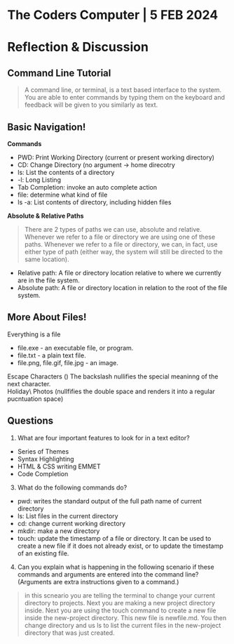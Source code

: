 # The Coders Computer | 5 FEB 2024  

# Reflection & Discussion 

## **Command Line Tutorial**

>A command line, or terminal, is a text based interface to the system. You are able to enter commands by typing them on the keyboard and feedback will be given to you similarly as text.

## **Basic Navigation!**

**Commands**  
- PWD: Print Working Directory (current or present working directory)
- CD: Change Directory (no argument -> home direcotry
- ls: List the contents of a directory
- -l: Long Listing
- Tab Completion: invoke an auto complete action
- file: determine what kind of file
- ls -a: List contents of directory, including hidden files

**Absolute & Relative Paths**  

> There are 2 types of paths we can use, absolute and relative. Whenever we refer to a file or directory we are using one of these paths. Whenever we refer to a file or directory, we can, in fact, use either type of path (either way, the system will still be directed to the same location).

-  Relative path: A file or directory location relative to where we currently are in the file system.
-  Absolute path: A file or directory location in relation to the root of the file system.

## **More About Files!**

Everything is a file  
- file.exe - an executable file, or program.
- file.txt - a plain text file.
- file.png, file.gif, file.jpg - an image.

Escape Characters
(\) The backslash nullifies the special meaninng of the next character.  
Holiday\ Photos (nullfifies the double space and renders it into a regular pucntuation space)
 
## **Questions**

1. What are four important features to look for in a text editor?
-  Series of Themes
-  Syntax Highlighting
-  HTML & CSS writing EMMET
-  Code Completion
   
3. What do the following commands do?
- pwd: writes the standard output of the full path name of current directory
- ls: List files in the current directory
- cd: change current working directory
- mkdir: make a new directory
- touch:  update the timestamp of a file or directory. It can be used to create a new file if it does not already exist, or to update the timestamp of an existing file.
   
4. Can you explain what is happening in the following scenario if these commands and arguments are entered into the command line? \(Arguments are extra instructions given to a command.)
> in this scneario you are telling the terminal to change your current directory to projects. Next you are making a new project directory inside. Next you are using the touch command to create a new file inside the new-project directory. This new file is newfile.md. You then change directory and us ls to list the current files in the new-project directory that was just created. 
   

